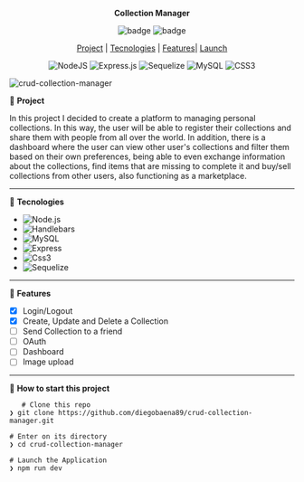 <div align="center">

**Collection Manager**

![badge](https://badgen.net/badge/languages/3/:color?) ![badge](https://badgen.net/badge/made_by/diegobaena89/:color?) 

[Project](#project) | [Tecnologies](#tecnologies) | [Features](#features)| [Launch](#launch)


<img alt="NodeJS" src="https://img.shields.io/badge/node.js%20-%2343853D.svg?&style=for-the-badge&logo=node.js&logoColor=white"/>  <img alt="Express.js" src="https://img.shields.io/badge/express.js%20-%23404d59.svg?&style=for-the-badge"/>    ![Sequelize](https://img.shields.io/badge/Sequelize-52B0E7?style=for-the-badge&logo=Sequelize&logoColor=white) <img alt="MySQL" src="https://img.shields.io/badge/mysql-%2300f.svg?&style=for-the-badge&logo=mysql&logoColor=white"/>   <img alt="CSS3" src="https://img.shields.io/badge/css3%20-%231572B6.svg?&style=for-the-badge&logo=css3&logoColor=white"/> 


</div>

![crud-collection-manager](https://github.com/diegobaena89/crud-collection-manager/blob/main/crudCollection.gif?raw=true "crud-collection-manager")


📝 <a id="project"> **Project** </a>

In this project I decided to create a platform to managing personal collections. In this way, the user will be able to register their collections and share them with people from all over the world. In addition, there is a dashboard where the user can view other user's collections and filter them based on their own preferences, being able to even exchange information about the collections, find items that are missing to complete it and buy/sell collections from other users, also functioning as a marketplace.

---

🚀 <a id="tecnologies"> **Tecnologies** </a>

- ![Node.js](https://nodejs.org/en/docs/)
- ![Handlebars](https://handlebarsjs.com/)
- ![MySQL](https://dev.mysql.com/doc/)
- ![Express](https://expressjs.com/pt-br/)
- ![Css3](https://www.w3schools.com/css/)
- ![Sequelize](https://sequelize.org/)

---

🚀 <a id="features"> **Features** </a>

- [x] Login/Logout 
- [x] Create, Update and Delete a Collection
- [ ] Send Collection to a friend
- [ ] OAuth
- [ ] Dashboard
- [ ] Image upload 

---

📂 <a id="launch"> **How to start this project** </a>

       # Clone this repo
    ❯ git clone https://github.com/diegobaena89/crud-collection-manager.git

    # Enter on its directory
    ❯ cd crud-collection-manager

    # Launch the Application    
    ❯ npm run dev
